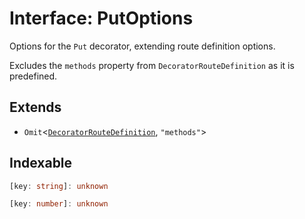 # Interface: PutOptions

Options for the `Put` decorator, extending route definition options.

Excludes the `methods` property from `DecoratorRouteDefinition` as it is predefined.

## Extends

- `Omit`\<[`DecoratorRouteDefinition`](../../../declarations/type-aliases/DecoratorRouteDefinition.md), `"methods"`\>

## Indexable

```ts
[key: string]: unknown
```

```ts
[key: number]: unknown
```
